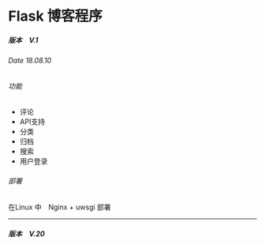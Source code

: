 # Flask 博客程序　



##### 版本　V.1 
###### Date 18.08.10

###### 功能


- 评论
- API支持
- 分类
- 归档
- 搜索
- 用户登录
###### 部署

在Linux 中　Nginx + uwsgi 部署

-------

##### 版本　V.20






